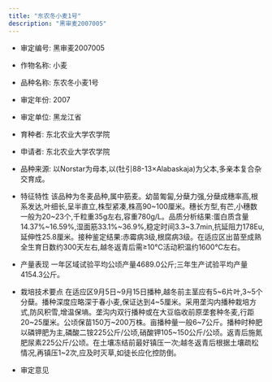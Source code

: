 ```yaml
---
title: "东农冬小麦1号"
description: "黑审麦2007005"
---
```

* 审定编号:  黑审麦2007005

*  作物名称:  小麦

*  品种名称:  东农冬小麦1号

*  审定年份:  2007

*  审定单位:  黑龙江省

* 育种者:  东北农业大学农学院

*  申请者:  东北农业大学农学院

*  品种来源:  以Norstar为母本,以(牡引88-13×Alabaskaja)为父本,多亲本复合杂交育成。

*  特征特性
该品种为冬麦品种,属中筋麦。幼苗匍匐,分蘖力强,分蘖成穗率高,根系发达,叶细长,呈半直立,株型紧凑,株高90~100厘米。穗长方型,有芒,小穗数一般为20~23个,千粒重35g左右,容重780g/L。品质分析结果:蛋白质含量14.37%~16.59%,湿面筋33.1%~36.9%,稳定时间3.3~3.7min,抗延阻力178Eu,延伸性25.8厘米。接种鉴定结果:赤霉病3级,根腐病3级。在适应区出苗至成熟全生育日数约300天左右,越冬返青后需≥10℃活动积温约1600℃左右。

*  产量表现
一年区域试验平均公顷产量4689.0公斤;三年生产试验平均产量4154.3公斤。

*  栽培技术要点
在适应区9月5日~9月15日播种,越冬前主茎应有5~6片叶,3~5个分蘖。播种深度应略深于春小麦,保证达到4~5厘米。采用垄沟内播种栽培方式,防风积雪,增温保墒。垄沟内双行播种或在大豆临收前原垄套种冬麦,行距20~25厘米。公顷保苗150万~200万株。亩播种量一般6~7公斤。播种时种肥以磷钾肥为主,磷酸二铵225公斤/公顷,硝酸钾105~150公斤/公顷。返青后施氮肥尿素225公斤/公顷。在土壤冻结前最好镇压一次;越冬返青后根据土壤疏松情况,再镇压1~2次,应及时灭草,如徒长应化控防倒。

*  审定意见

